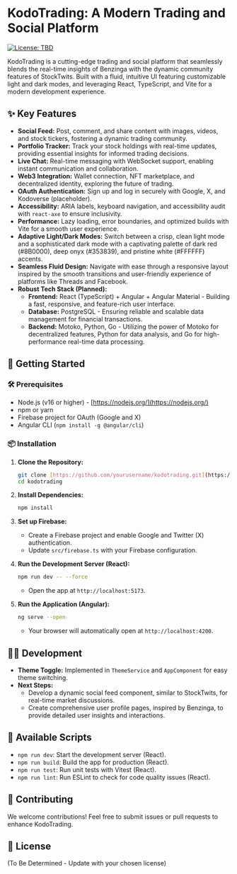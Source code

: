 # KodoTrading: A Modern Trading and Social Platform

[![License: TBD](https://img.shields.io/badge/License-TBD-yellow.svg)](LICENSE.md)

KodoTrading is a cutting-edge trading and social platform that seamlessly blends the real-time insights of Benzinga with the dynamic community features of StockTwits. Built with a fluid, intuitive UI featuring customizable light and dark modes, and leveraging React, TypeScript, and Vite for a modern development experience.

## ✨ Key Features

* **Social Feed:** Post, comment, and share content with images, videos, and stock tickers, fostering a dynamic trading community.
* **Portfolio Tracker:** Track your stock holdings with real-time updates, providing essential insights for informed trading decisions.
* **Live Chat:** Real-time messaging with WebSocket support, enabling instant communication and collaboration.
* **Web3 Integration:** Wallet connection, NFT marketplace, and decentralized identity, exploring the future of trading.
* **OAuth Authentication:** Sign up and log in securely with Google, X, and Kodoverse (placeholder).
* **Accessibility:** ARIA labels, keyboard navigation, and accessibility audit with `react-axe` to ensure inclusivity.
* **Performance:** Lazy loading, error boundaries, and optimized builds with Vite for a smooth user experience.
* **Adaptive Light/Dark Modes:** Switch between a crisp, clean light mode and a sophisticated dark mode with a captivating palette of dark red (#8B0000), deep onyx (#353839), and pristine white (#FFFFFF) accents.
* **Seamless Fluid Design:** Navigate with ease through a responsive layout inspired by the smooth transitions and user-friendly experience of platforms like Threads and Facebook.
* **Robust Tech Stack (Planned):**
    * **Frontend:** React (TypeScript) + Angular + Angular Material - Building a fast, responsive, and feature-rich user interface.
    * **Database:** PostgreSQL - Ensuring reliable and scalable data management for financial transactions.
    * **Backend:** Motoko, Python, Go - Utilizing the power of Motoko for decentralized features, Python for data analysis, and Go for high-performance real-time data processing.

## 🚀 Getting Started

### 🛠️ Prerequisites

* Node.js (v16 or higher) - [https://nodejs.org/](https://nodejs.org/)
* npm or yarn
* Firebase project for OAuth (Google and X)
* Angular CLI (`npm install -g @angular/cli`)

### 📦 Installation

1.  **Clone the Repository:**

    ```bash
    git clone [https://github.com/yourusername/kodotrading.git](https://github.com/yourusername/kodotrading.git)
    cd kodotrading
    ```

2.  **Install Dependencies:**

    ```bash
    npm install
    ```

3.  **Set up Firebase:**

    * Create a Firebase project and enable Google and Twitter (X) authentication.
    * Update `src/firebase.ts` with your Firebase configuration.

4.  **Run the Development Server (React):**

    ```bash
    npm run dev -- --force
    ```

    * Open the app at `http://localhost:5173`.

5.  **Run the Application (Angular):**

    ```bash
    ng serve --open
    ```

    * Your browser will automatically open at `http://localhost:4200`.

## 🧑‍💻 Development

* **Theme Toggle:** Implemented in `ThemeService` and `AppComponent` for easy theme switching.
* **Next Steps:**
    * Develop a dynamic social feed component, similar to StockTwits, for real-time market discussions.
    * Create comprehensive user profile pages, inspired by Benzinga, to provide detailed user insights and interactions.

## 📜 Available Scripts

* `npm run dev`: Start the development server (React).
* `npm run build`: Build the app for production (React).
* `npm run test`: Run unit tests with Vitest (React).
* `npm run lint`: Run ESLint to check for code quality issues (React).

## 🤝 Contributing

We welcome contributions! Feel free to submit issues or pull requests to enhance KodoTrading.

## 📄 License

(To Be Determined - Update with your chosen license)